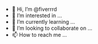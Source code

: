 - 👋 Hi, I’m @fiverrrd
- 👀 I’m interested in ...
- 🌱 I’m currently learning ...
- 💞️ I’m looking to collaborate on ...
- 📫 How to reach me ...

<!---
fiverrrd/fiverrrd is a ✨ special ✨ repository because its `README.md` (this file) appears on your GitHub profile.
You can click the Preview link to take a look at your changes.
--->
